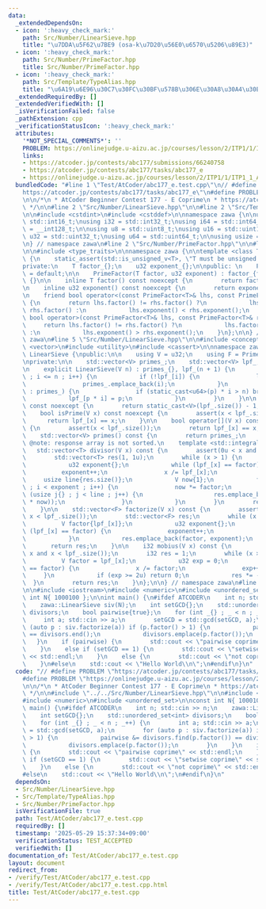 ```yaml
---
data:
  _extendedDependsOn:
  - icon: ':heavy_check_mark:'
    path: Src/Number/LinearSieve.hpp
    title: "\u7DDA\u5F62\u7BE9 (osa-k\u7D20\u56E0\u6570\u5206\u89E3)"
  - icon: ':heavy_check_mark:'
    path: Src/Number/PrimeFactor.hpp
    title: Src/Number/PrimeFactor.hpp
  - icon: ':heavy_check_mark:'
    path: Src/Template/TypeAlias.hpp
    title: "\u6A19\u6E96\u30C7\u30FC\u30BF\u578B\u306E\u30A8\u30A4\u30EA\u30A2\u30B9"
  _extendedRequiredBy: []
  _extendedVerifiedWith: []
  _isVerificationFailed: false
  _pathExtension: cpp
  _verificationStatusIcon: ':heavy_check_mark:'
  attributes:
    '*NOT_SPECIAL_COMMENTS*': ''
    PROBLEM: https://onlinejudge.u-aizu.ac.jp/courses/lesson/2/ITP1/1/ITP1_1_A
    links:
    - https://atcoder.jp/contests/abc177/submissions/66240758
    - https://atcoder.jp/contests/abc177/tasks/abc177_e
    - https://onlinejudge.u-aizu.ac.jp/courses/lesson/2/ITP1/1/ITP1_1_A
  bundledCode: "#line 1 \"Test/AtCoder/abc177_e.test.cpp\"\n// #define PROBLEM \"\
    https://atcoder.jp/contests/abc177/tasks/abc177_e\"\n#define PROBLEM \"https://onlinejudge.u-aizu.ac.jp/courses/lesson/2/ITP1/1/ITP1_1_A\"\
    \n\n/*\n * AtCoder Beginner Contest 177 - E Coprime\n * https://atcoder.jp/contests/abc177/submissions/66240758\n\
    \ */\n\n#line 2 \"Src/Number/LinearSieve.hpp\"\n\n#line 2 \"Src/Template/TypeAlias.hpp\"\
    \n\n#include <cstdint>\n#include <cstddef>\n\nnamespace zawa {\n\nusing i16 =\
    \ std::int16_t;\nusing i32 = std::int32_t;\nusing i64 = std::int64_t;\nusing i128\
    \ = __int128_t;\n\nusing u8 = std::uint8_t;\nusing u16 = std::uint16_t;\nusing\
    \ u32 = std::uint32_t;\nusing u64 = std::uint64_t;\n\nusing usize = std::size_t;\n\
    \n} // namespace zawa\n#line 2 \"Src/Number/PrimeFactor.hpp\"\n\n#line 4 \"Src/Number/PrimeFactor.hpp\"\
    \n\n#include <type_traits>\n\nnamespace zawa {\n\ntemplate <class T>\nclass PrimeFactor\
    \ {\n    static_assert(std::is_unsigned_v<T>, \"T must be unsigned integer\");\n\
    private:\n    T factor_{};\n    u32 exponent_{};\n\npublic: \n    PrimeFactor()\
    \ = default;\n\n    PrimeFactor(T factor, u32 exponent) : factor_{factor}, exponent_{exponent}\
    \ {}\n\n    inline T factor() const noexcept {\n        return factor_;\n    }\n\
    \n    inline u32 exponent() const noexcept {\n        return exponent_;\n    }\n\
    \n    friend bool operator<(const PrimeFactor<T>& lhs, const PrimeFactor<T>& rhs)\
    \ {\n        return lhs.factor() != rhs.factor() ?\n            lhs.factor() <\
    \ rhs.factor() :\n            lhs.exponent() < rhs.exponent();\n    }\n\n    friend\
    \ bool operator>(const PrimeFactor<T>& lhs, const PrimeFactor<T>& rhs) {\n   \
    \     return lhs.factor() != rhs.factor() ?\n            lhs.factor() > rhs.factor()\
    \ :\n            lhs.exponent() > rhs.exponent();\n    }\n};\n\n} // namespace\
    \ zawa\n#line 5 \"Src/Number/LinearSieve.hpp\"\n\n#include <concepts>\n#include\
    \ <vector>\n#include <utility>\n#include <cassert>\n\nnamespace zawa {\n\nclass\
    \ LinearSieve {\npublic:\n\n    using V = u32;\n    using F = PrimeFactor<V>;\n\
    \nprivate:\n\n    std::vector<V> primes_;\n    std::vector<V> lpf_;\n\npublic:\n\
    \n    explicit LinearSieve(V n) : primes_{}, lpf_(n + 1) {\n        for (V i{2}\
    \ ; i <= n ; i++) {\n            if (!lpf_[i]) {\n                lpf_[i] = i;\n\
    \                primes_.emplace_back(i);\n            }\n            for (V p\
    \ : primes_) {\n                if (static_cast<u64>(p) * i > n) break;\n    \
    \            lpf_[p * i] = p;\n            }\n        }\n    }\n\n    V size()\
    \ const noexcept {\n        return static_cast<V>(lpf_.size()) - 1;\n    }\n\n\
    \    bool isPrime(V x) const noexcept {\n        assert(x < lpf_.size());\n  \
    \      return lpf_[x] == x;\n    }\n\n    bool operator[](V x) const noexcept\
    \ {\n        assert(x < lpf_.size());\n        return lpf_[x] == x;\n    }\n\n\
    \    std::vector<V> primes() const {\n        return primes_;\n    }\n\n    //\
    \ @note: response array is not sorted.\n    template <std::integral T = V>\n \
    \   std::vector<T> divisor(V x) const {\n        assert(0u < x and x < lpf_.size());\n\
    \        std::vector<T> res(1, 1u);\n        while (x > 1) {\n            V factor{lpf_[x]};\n\
    \            u32 exponent{};\n            while (lpf_[x] == factor) {\n      \
    \          exponent++;\n                x /= lpf_[x];\n            }\n       \
    \     usize line{res.size()};\n            V now{1};\n            for (u32 i{}\
    \ ; i < exponent ; i++) {\n                now *= factor;\n                for\
    \ (usize j{} ; j < line ; j++) {\n                    res.emplace_back(static_cast<T>(res[j]\
    \ * now));\n                }\n            }\n        }\n        return res;\n\
    \    }\n\n    std::vector<F> factorize(V x) const {\n        assert(0u < x and\
    \ x < lpf_.size());\n        std::vector<F> res;\n        while (x > 1) {\n  \
    \          V factor{lpf_[x]};\n            u32 exponent{};\n            while\
    \ (lpf_[x] == factor) {\n                exponent++;\n                x /= lpf_[x];\n\
    \            }\n            res.emplace_back(factor, exponent);\n        }\n \
    \       return res;\n    }\n\n    i32 mobius(V x) const {\n        assert(0u <\
    \ x and x < lpf_.size());\n        i32 res = 1;\n        while (x > 1u) {\n  \
    \          V factor = lpf_[x];\n            u32 exp = 0;\n            while (lpf_[x]\
    \ == factor) {\n                x /= factor;\n                exp++;\n       \
    \     }\n            if (exp >= 2u) return 0;\n            res *= -1;\n      \
    \  }\n        return res;\n    }\n};\n\n} // namespace zawa\n#line 10 \"Test/AtCoder/abc177_e.test.cpp\"\
    \n\n#include <iostream>\n#include <numeric>\n#include <unordered_set>\n\nconst\
    \ int N{ 1000100 };\n\nint main() {\n#ifdef ATCODER\n    int n; std::cin >> n;\n\
    \    zawa::LinearSieve siv(N);\n    int setGCD{};\n    std::unordered_set<int>\
    \ divisors;\n    bool pairwise{true};\n    for (int _{} ; _ < n ; _++) {\n   \
    \     int a; std::cin >> a;\n        setGCD = std::gcd(setGCD, a);\n        for\
    \ (auto p : siv.factorize(a)) if (p.factor() > 1) {\n            pairwise &= divisors.find(p.factor())\
    \ == divisors.end();\n            divisors.emplace(p.factor());\n        }\n \
    \   }\n    if (pairwise) {\n        std::cout << \"pairwise coprime\" << std::endl;\n\
    \    }\n    else if (setGCD == 1) {\n        std::cout << \"setwise coprime\"\
    \ << std::endl;\n    }\n    else {\n        std::cout << \"not coprime\" << std::endl;\n\
    \    }\n#else\n    std::cout << \"Hello World\\n\";\n#endif\n}\n"
  code: "// #define PROBLEM \"https://atcoder.jp/contests/abc177/tasks/abc177_e\"\n\
    #define PROBLEM \"https://onlinejudge.u-aizu.ac.jp/courses/lesson/2/ITP1/1/ITP1_1_A\"\
    \n\n/*\n * AtCoder Beginner Contest 177 - E Coprime\n * https://atcoder.jp/contests/abc177/submissions/66240758\n\
    \ */\n\n#include \"../../Src/Number/LinearSieve.hpp\"\n\n#include <iostream>\n\
    #include <numeric>\n#include <unordered_set>\n\nconst int N{ 1000100 };\n\nint\
    \ main() {\n#ifdef ATCODER\n    int n; std::cin >> n;\n    zawa::LinearSieve siv(N);\n\
    \    int setGCD{};\n    std::unordered_set<int> divisors;\n    bool pairwise{true};\n\
    \    for (int _{} ; _ < n ; _++) {\n        int a; std::cin >> a;\n        setGCD\
    \ = std::gcd(setGCD, a);\n        for (auto p : siv.factorize(a)) if (p.factor()\
    \ > 1) {\n            pairwise &= divisors.find(p.factor()) == divisors.end();\n\
    \            divisors.emplace(p.factor());\n        }\n    }\n    if (pairwise)\
    \ {\n        std::cout << \"pairwise coprime\" << std::endl;\n    }\n    else\
    \ if (setGCD == 1) {\n        std::cout << \"setwise coprime\" << std::endl;\n\
    \    }\n    else {\n        std::cout << \"not coprime\" << std::endl;\n    }\n\
    #else\n    std::cout << \"Hello World\\n\";\n#endif\n}\n"
  dependsOn:
  - Src/Number/LinearSieve.hpp
  - Src/Template/TypeAlias.hpp
  - Src/Number/PrimeFactor.hpp
  isVerificationFile: true
  path: Test/AtCoder/abc177_e.test.cpp
  requiredBy: []
  timestamp: '2025-05-29 15:37:34+09:00'
  verificationStatus: TEST_ACCEPTED
  verifiedWith: []
documentation_of: Test/AtCoder/abc177_e.test.cpp
layout: document
redirect_from:
- /verify/Test/AtCoder/abc177_e.test.cpp
- /verify/Test/AtCoder/abc177_e.test.cpp.html
title: Test/AtCoder/abc177_e.test.cpp
---
```

